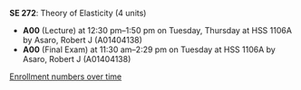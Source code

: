 **SE 272**: Theory of Elasticity (4 units)

- **A00** (Lecture) at 12:30 pm–1:50 pm on Tuesday, Thursday at HSS 1106A by Asaro, Robert J (A01404138)
- **A00** (Final Exam) at 11:30 am–2:29 pm on Tuesday at HSS 1106A by Asaro, Robert J (A01404138)

[Enrollment numbers over time](./SE272.tsv)
